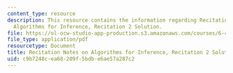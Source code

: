 ```yaml
---
content_type: resource
description: This resource contains the information regarding Recitation Notes on
  Algorithms for Inference, Recitation 2 Solution.
file: https://ol-ocw-studio-app-production.s3.amazonaws.com/courses/6-438-algorithms-for-inference-fall-2014/c9b7248cea68209f5bdbe6ae57a287c2_MIT6_438F14_rec2_sol.pdf
file_type: application/pdf
resourcetype: Document
title: Recitation Notes on Algorithms for Inference, Recitation 2 Solution
uid: c9b7248c-ea68-209f-5bdb-e6ae57a287c2
---
```

